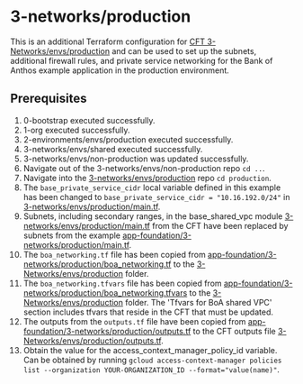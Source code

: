 # 3-networks/production

This is an additional Terraform configuration for [CFT 3-Networks/envs/production](https://github.com/terraform-google-modules/terraform-example-foundation/tree/master/3-networks/envs/production) and can be used to set up the subnets, additional firewall rules, and private service networking for the Bank of Anthos example application in the production environment.

## Prerequisites

1. 0-bootstrap executed successfully.
1. 1-org executed successfully.
1. 2-environments/envs/production executed successfully.
1. 3-networks/envs/shared executed successfully.
1. 3-networks/envs/non-production was updated successfully.
1. Navigate out of the 3-networks/envs/non-production repo `cd ..`.
1. Navigate into the [3-networks/envs/production](https://github.com/terraform-google-modules/terraform-example-foundation/blob/master/3-networks/envs/production) repo `cd production`.
1. The `base_private_service_cidr` local variable defined in this example has been changed to `base_private_service_cidr = "10.16.192.0/24"` in [3-networks/envs/production/main.tf](https://github.com/terraform-google-modules/terraform-example-foundation/blob/master/3-networks/envs/production/main.tf).
1. Subnets, including secondary ranges, in the base_shared_vpc module [3-networks/envs/production/main.tf](https://github.com/terraform-google-modules/terraform-example-foundation/blob/master/3-networks/envs/production/main.tf) from the CFT have been replaced by subnets from the example [app-foundation/3-networks/production/main.tf](https://github.com/GoogleCloudPlatform/terraform-example-foundation-app/tree/main/app-foundation/3-networks/production/main.tf).
1. The `boa_networking.tf` file has been copied from [app-foundation/3-networks/production/boa_networking.tf](https://github.com/GoogleCloudPlatform/terraform-example-foundation-app/tree/main/app-foundation/3-networks/production/boa_networking.tf) to the [3-Networks/envs/production](https://github.com/terraform-google-modules/terraform-example-foundation/blob/master/3-networks/envs/production) folder.
1. The `boa_networking.tfvars` file has been copied from [app-foundation/3-networks/production/boa_networking.tfvars](https://github.com/GoogleCloudPlatform/terraform-example-foundation-app/tree/main/app-foundation/3-networks/production/boa_networking.tfvars) to the [3-Networks/envs/production](https://github.com/terraform-google-modules/terraform-example-foundation/blob/master/3-networks/envs/production) folder. The 'Tfvars for BoA shared VPC' section includes tfvars that reside in the CFT that must be updated.
1. The outputs from the `outputs.tf` file have been copied from [app-foundation/3-networks/production/outputs.tf](https://github.com/GoogleCloudPlatform/terraform-example-foundation-app/tree/main/app-foundation/3-networks/production/outputs.tf) to the CFT outputs file [3-Networks/envs/production/outputs.tf](https://github.com/terraform-google-modules/terraform-example-foundation/blob/master/3-networks/envs/production/outputs.tf).
1. Obtain the value for the access_context_manager_policy_id variable. Can be obtained by running `gcloud access-context-manager policies list --organization YOUR-ORGANIZATION_ID --format="value(name)"`.
